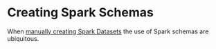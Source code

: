# Creating Spark Schemas

When [manually creating Spark Datasets](manual_dataset_creation.md) the use of Spark schemas are ubiquitous.
